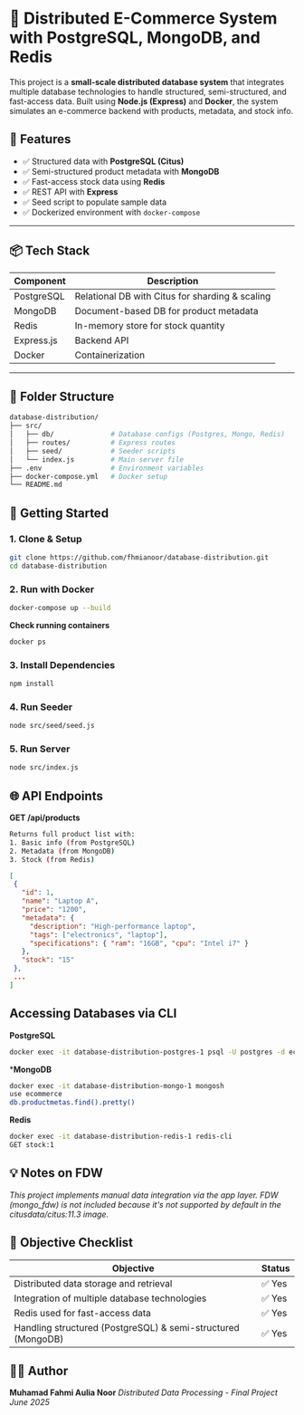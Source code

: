  # 🛒 Distributed E-Commerce System with PostgreSQL, MongoDB, and Redis

This project is a **small-scale distributed database system** that integrates multiple database technologies to handle structured, semi-structured, and fast-access data. Built using **Node.js (Express)** and **Docker**, the system simulates an e-commerce backend with products, metadata, and stock info.

## 📌 Features

- ✅ Structured data with **PostgreSQL (Citus)**
- ✅ Semi-structured product metadata with **MongoDB**
- ✅ Fast-access stock data using **Redis**
- ✅ REST API with **Express**
- ✅ Seed script to populate sample data
- ✅ Dockerized environment with `docker-compose`

---

## 📦 Tech Stack

| Component     | Description                                      |
|---------------|--------------------------------------------------|
| PostgreSQL    | Relational DB with Citus for sharding & scaling |
| MongoDB       | Document-based DB for product metadata           |
| Redis         | In-memory store for stock quantity               |
| Express.js    | Backend API                                       |
| Docker        | Containerization                                 |

---

## 📂 Folder Structure

```bash
database-distribution/
├── src/
│   ├── db/              # Database configs (Postgres, Mongo, Redis)
│   ├── routes/          # Express routes
│   ├── seed/            # Seeder scripts
│   └── index.js         # Main server file
├── .env                 # Environment variables
├── docker-compose.yml   # Docker setup
└── README.md
```

## 🚀 Getting Started

### 1. Clone & Setup

```bash
git clone https://github.com/fhmianoor/database-distribution.git
cd database-distribution
```

### 2. Run with Docker

```bash
docker-compose up --build
```
**Check running containers**
```bash
docker ps
```

### 3. Install Dependencies

```bash
npm install
```

### 4. Run Seeder

```bash
node src/seed/seed.js
```

### 5. Run Server

```bash
node src/index.js
```


## 🌐 API Endpoints
**GET /api/products**
```bash
Returns full product list with:
1. Basic info (from PostgreSQL)
2. Metadata (from MongoDB)
3. Stock (from Redis)
```
 ```json
[
  {
    "id": 1,
    "name": "Laptop A",
    "price": "1200",
    "metadata": {
      "description": "High-performance laptop",
      "tags": ["electronics", "laptop"],
      "specifications": { "ram": "16GB", "cpu": "Intel i7" }
    },
    "stock": "15"
  },
  ...
]
```
## Accessing Databases via CLI
**PostgreSQL**
```bash
docker exec -it database-distribution-postgres-1 psql -U postgres -d ecommerce
```
***MongoDB**
```bash
docker exec -it database-distribution-mongo-1 mongosh
use ecommerce
db.productmetas.find().pretty()
```
**Redis**
```bash
docker exec -it database-distribution-redis-1 redis-cli
GET stock:1
```

## 💡 Notes on FDW
*This project implements manual data integration via the app layer. FDW (mongo_fdw) is not included because it's not supported by default in the citusdata/citus:11.3 image.*

## 📑 Objective Checklist

| Objective                                                    | Status |
| ------------------------------------------------------------ | ------ |
| Distributed data storage and retrieval                       | ✅ Yes  |
| Integration of multiple database technologies                | ✅ Yes  |
| Redis used for fast-access data                              | ✅ Yes  |
| Handling structured (PostgreSQL) & semi-structured (MongoDB) | ✅ Yes  |

## 👨‍💻 Author
**Muhamad Fahmi Aulia Noor**
*Distributed Data Processing - Final Project*
*June 2025*
